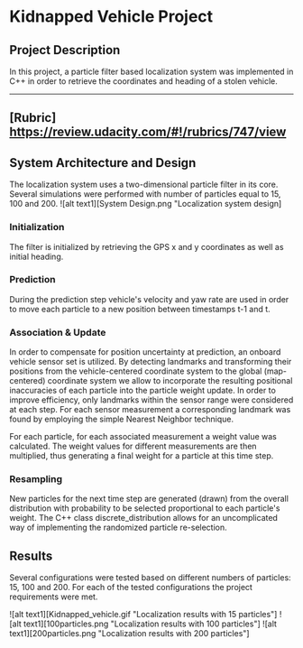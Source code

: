 # Kidnapped Vehicle Project

## Project Description

In this project, a particle filter based localization system was implemented in C++ in order to retrieve the coordinates and heading of a stolen vehicle.

---

## [Rubric] https://review.udacity.com/#!/rubrics/747/view


## System Architecture and Design
The localization system uses a two-dimensional particle filter in its core. Several simulations were performed with number of particles equal to 15, 100 and 200.
![alt text1][System Design.png "Localization system design]

### Initialization
The filter is initialized by retrieving the GPS x and y coordinates as well as initial heading.

### Prediction
During the prediction step vehicle's velocity and yaw rate are used in order to move each particle to a new position between timestamps t-1 and t.

### Association & Update

In order to compensate for position uncertainty at prediction, an onboard vehicle sensor set is utilized. By detecting landmarks and transforming their positions from the vehicle-centered coordinate system to the global (map-centered) coordinate system we allow to incorporate the resulting positional inaccuracies of each particle into the particle weight update. In order to improve efficiency, only landmarks within the sensor range were considered at each step. For each sensor measurement a corresponding landmark was found by employing the simple Nearest Neighbor technique.

For each particle, for each associated measurement a weight value was calculated. The weight values for different measurements are then multiplied, thus generating a final weight for a particle at this time step.


### Resampling

New particles for the next time step are generated (drawn) from the overall distribution with probability to be selected proportional to each particle's weight. The C++ class discrete_distribution allows for an uncomplicated way of implementing the randomized particle re-selection.


## Results
Several configurations were tested based on different numbers of particles: 15, 100 and 200. For each of the tested configurations the project requirements were met.

![alt text1][Kidnapped_vehicle.gif "Localization results with 15 particles"]
![alt text1][100particles.png "Localization results with 100 particles"]
![alt text1][200particles.png "Localization results with 200 particles"]